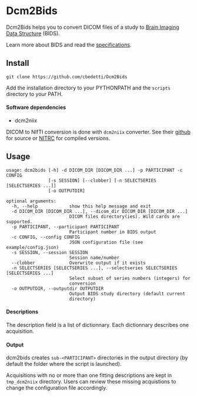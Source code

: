 # Dcm2Bids

Dcm2Bids helps you to convert DICOM files of a study to [Brain Imaging Data Structure][bids] (BIDS).

Learn more about BIDS and read the [specifications][bids-spec].

## Install

```
git clone https://github.com/cbedetti/Dcm2Bids
```

Add the installation directory to your PYTHONPATH and the `scripts` directory to your PATH.

#### Software dependencies

- dcm2niix

DICOM to NIfTI conversion is done with `dcm2niix` converter. See their [github][dcm2niix-github] for source or [NITRC][dcm2niix-nitrc] for compiled versions.

## Usage

```
usage: dcm2bids [-h] -d DICOM_DIR [DICOM_DIR ...] -p PARTICIPANT -c CONFIG
                [-s SESSION] [--clobber] [-n SELECTSERIES [SELECTSERIES ...]]
                [-o OUTPUTDIR]

optional arguments:
  -h, --help            show this help message and exit
  -d DICOM_DIR [DICOM_DIR ...], --dicom_dir DICOM_DIR [DICOM_DIR ...]
                        DICOM files directory(ies). Wild cards are supported.
  -p PARTICIPANT, --participant PARTICIPANT
                        Participant number in BIDS output
  -c CONFIG, --config CONFIG
                        JSON configuration file (see example/config.json)
  -s SESSION, --session SESSION
                        Session name/number
  --clobber             Overwrite output if it exists
  -n SELECTSERIES [SELECTSERIES ...], --selectseries SELECTSERIES [SELECTSERIES ...]
                        Select subset of series numbers (integers) for
                        conversion
  -o OUTPUTDIR, --outputdir OUTPUTDIR
                        Output BIDS study directory (default current
                        directory)
```

#### Descriptions

The description field is a list of dictionnary. Each dictionnary describes one acquisition.

#### Output

dcm2bids creates `sub-<PARTICIPANT>` directories in the output directory (by
default the folder where the script is launched).

Acquisitions with no or more than one fitting descriptions are kept in `tmp_dcm2niix` directory. Users can review these missing acquistions to change the configuration file accordingly.

[bids]: http://bids.neuroimaging.io/
[bids-spec]: http://bids.neuroimaging.io/#download
[conda]: https://conda.io/docs/
[dcm2niix-github]: https://github.com/rordenlab/dcm2niix
[dcm2niix-nitrc]: https://www.nitrc.org/plugins/mwiki/index.php/dcm2nii:MainPage
